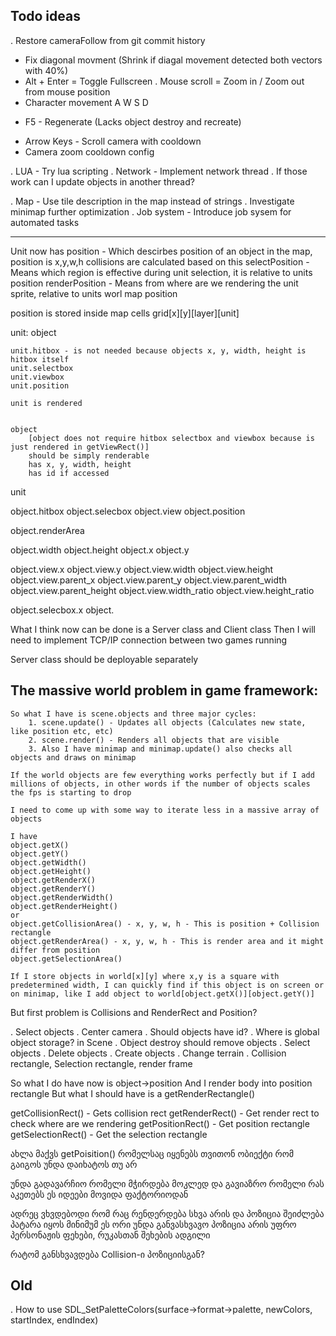 
Todo ideas
------------------

. Restore cameraFollow from git commit history
+ Fix diagonal movment (Shrink if diagal movement detected both vectors with 40%)
+ Alt + Enter = Toggle Fullscreen
. Mouse scroll = Zoom in / Zoom out from mouse position
+ Character movement A W S D
- F5 - Regenerate (Lacks object destroy and recreate)
+ Arrow Keys - Scroll camera with cooldown
+ Camera zoom cooldown config

. LUA - Try lua scripting
. Network - Implement network thread
. If those work can I update objects in another thread?

. Map - Use tile description in the map instead of strings
. Investigate minimap further optimization
. Job system - Introduce job sysem for automated tasks

-------------------------------


Unit now has
position - Which descirbes position of an object in the map, position is x,y,w,h collisions are calculated based on this
selectPosition - Means which region is effective during unit selection, it is relative to units position
renderPosition - Means from where are we rendering the unit sprite, relative to units worl map position

position is stored inside map cells grid[x][y][layer][unit]

unit: object
    
    unit.hitbox - is not needed because objects x, y, width, height is hitbox itself
    unit.selectbox
    unit.viewbox
    unit.position

    unit is rendered


    object 
        [object does not require hitbox selectbox and viewbox because is just rendered in getViewRect()]
        should be simply renderable
        has x, y, width, height
        has id if accessed



unit


object.hitbox
object.selecbox
object.view
object.position

object.renderArea

object.width
object.height
object.x
object.y

object.view.x
object.view.y
object.view.width
object.view.height
object.view.parent_x
object.view.parent_y
object.view.parent_width
object.view.parent_height
object.view.width_ratio
object.view.height_ratio


object.selecbox.x
object.

What I think now can be done is a Server class and Client class
Then I will need to implement TCP/IP connection between two games running

Server class should be deployable separately

The massive world problem in game framework:
--------------------------------------------------------
    So what I have is scene.objects and three major cycles:
        1. scene.update() - Updates all objects (Calculates new state, like position etc, etc)
        2. scene.render() - Renders all objects that are visible
        3. Also I have minimap and minimap.update() also checks all objects and draws on minimap

    If the world objects are few everything works perfectly but if I add millions of objects, in other words if the number of objects scales the fps is starting to drop

    I need to come up with some way to iterate less in a massive array of objects

    I have
    object.getX()
    object.getY()
    object.getWidth()
    object.getHeight()
    object.getRenderX()
    object.getRenderY()
    object.getRenderWidth()
    object.getRenderHeight()
    or
    object.getCollisionArea() - x, y, w, h - This is position + Collision rectangle
    object.getRenderArea() - x, y, w, h - This is render area and it might differ from position
    object.getSelectionArea()

    If I store objects in world[x][y] where x,y is a square with predetermined width, I can quickly find if this object is on screen or on minimap, like I add object to world[object.getX()][object.getY()]

But first problem is Collisions and RenderRect and Position?

. Select objects
. Center camera
. Should objects have id?
. Where is global object storage? in Scene
. Object destroy should remove objects
. Select objects
. Delete objects
. Create objects
. Change terrain
. Collision rectangle, Selection rectangle, render frame

So what I do have now is object->position
And I render body into position rectangle
But what I should have is a getRenderRectangle()

getCollisionRect() - Gets collision rect 
getRenderRect() - Get render rect to check where are we rendering
getPositionRect() - Get position rectangle
getSelectionRect() - Get the selection rectangle


ახლა მაქვს getPoisition()
რომელსაც იყენებს თვითონ ობიექტი რომ გაიგოს უნდა დაიხატოს თუ არ

უნდა გადავარჩიო რომელი მჭირდება მოკლედ და გავიაზრო რომელი რას აკეთებს
ეს იდეები მოვიდა ფაქტორიოდან

ადრეც ვხვდებოდი რომ რაც რენდერდება სხვა არის და პოზიცია შეიძლება პატარა იყოს
მინიმუმ ეს ორი უნდა განვასხვავო
პოზიცია არის უფრო პერსონაჟის ფეხები, რუკასთან შეხების ადგილი

რატომ განსხვავდება Collision-ი პოზიციისგან?

Old
-------------
. How to use SDL_SetPaletteColors(surface->format->palette, newColors, startIndex, endIndex)
